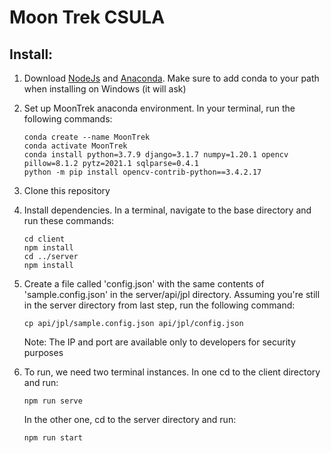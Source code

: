 # Moon Trek CSULA

## Install:

1. Download [NodeJs](https://nodejs.org/en/download/) and [Anaconda](https://www.anaconda.com/). Make sure to add conda to your path when installing on Windows (it will ask)

2. Set up MoonTrek anaconda environment. In your terminal, run the following commands:

    ```
    conda create --name MoonTrek
    conda activate MoonTrek
    conda install python=3.7.9 django=3.1.7 numpy=1.20.1 opencv pillow=8.1.2 pytz=2021.1 sqlparse=0.4.1
    python -m pip install opencv-contrib-python==3.4.2.17
    ```

3. Clone this repository

4. Install dependencies. In a terminal, navigate to the base directory and run these commands:

    ```
    cd client
    npm install
    cd ../server
    npm install
    ```

5. Create a file called 'config.json' with the same contents of 'sample.config.json' in the server/api/jpl directory. Assuming you're still in the server directory from last step, run the following command:

    ```
    cp api/jpl/sample.config.json api/jpl/config.json
    ```

    Note: The IP and port are available only to developers for security purposes

6. To run, we need two terminal instances. In one cd to the client directory and run:
    ```
    npm run serve
    ```
    In the other one, cd to the server directory and run:
    ```
    npm run start
    ```

